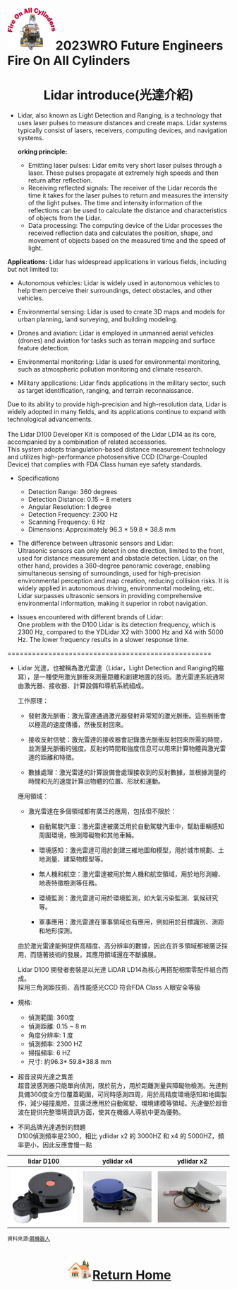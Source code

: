 ![LOGO](../../other/img/logo.png)2023WRO Future Engineers Fire On All Cylinders  
=====
# <div align="center">Lidar introduce(光達介紹)</div> 

- Lidar, also known as Light Detection and Ranging, is a technology that uses laser pulses to measure distances and create maps. Lidar systems typically consist of lasers, receivers, computing devices, and navigation systems.

  __orking principle:__

    - Emitting laser pulses: Lidar emits very short laser pulses through a laser. These pulses propagate at extremely high speeds and then return after reflection.  
    - Receiving reflected signals: The receiver of the Lidar records the time it takes for the laser pulses to return and measures the intensity of the light pulses. The time and intensity information of the reflections can be used to calculate the distance and characteristics of objects from the Lidar.  
    - Data processing: The computing device of the Lidar processes the received reflection data and calculates the position, shape, and movement of objects based on the measured time and the speed of light.  

 __Applications:__
Lidar has widespread applications in various fields, including but not limited to:

- Autonomous vehicles: Lidar is widely used in autonomous vehicles to help them perceive their surroundings, detect obstacles, and other vehicles.

- Environmental sensing: Lidar is used to create 3D maps and models for urban planning, land surveying, and building modeling.

- Drones and aviation: Lidar is employed in unmanned aerial vehicles (drones) and aviation for tasks such as terrain mapping and surface feature detection.

- Environmental monitoring: Lidar is used for environmental monitoring, such as atmospheric pollution monitoring and climate research.

- Military applications: Lidar finds applications in the military sector, such as target identification, ranging, and terrain reconnaissance.

Due to its ability to provide high-precision and high-resolution data, Lidar is widely adopted in many fields, and its applications continue to expand with technological advancements.  
<br>
The Lidar D100 Developer Kit is composed of the Lidar LD14 as its core, accompanied by a combination of related accessories.
<br>
This system adopts triangulation-based distance measurement technology and utilizes high-performance photosensitive CCD (Charge-Coupled Device) that complies with FDA Class human eye safety standards.  

- Specifications
  - Detection Range: 360 degrees
  - Detection Distance: 0.15 ~ 8 meters
  - Angular Resolution: 1 degree
  - Detection Frequency: 2300 Hz
  - Scanning Frequency: 6 Hz
  - Dimensions: Approximately 96.3 * 59.8 * 38.8 mm
- The difference between ultrasonic sensors and Lidar:  
Ultrasonic sensors can only detect in one direction, limited to the front, used for distance measurement and obstacle detection. Lidar, on the other hand, provides a 360-degree panoramic coverage, enabling simultaneous sensing of surroundings, used for high-precision environmental perception and map creation, reducing collision risks. It is widely applied in autonomous driving, environmental modeling, etc. Lidar surpasses ultrasonic sensors in providing comprehensive environmental information, making it superior in robot navigation.  

- Issues encountered with different brands of Lidar:  
One problem with the D100 Lidar is its detection frequency, which is 2300 Hz, compared to the YDLidar X2 with 3000 Hz and X4 with 5000 Hz. The lower frequency results in a slower response time.

==================================================
- Lidar
光達，也被稱為激光雷達（Lidar，Light Detection and Ranging的縮寫），是一種使用激光脈衝來測量距離和創建地圖的技術。激光雷達系統通常由激光器、接收器、計算設備和導航系統組成。

    工作原理：

    - 發射激光脈衝：激光雷達通過激光器發射非常短的激光脈衝。這些脈衝會以極高的速度傳播，然後反射回來。

    - 接收反射信號：激光雷達的接收器會記錄激光脈衝反射回來所需的時間，並測量光脈衝的強度。反射的時間和強度信息可以用來計算物體與激光雷達的距離和特徵。

    - 數據處理：激光雷達的計算設備會處理接收到的反射數據，並根據測量的時間和光的速度計算出物體的位置、形狀和運動。  
    
    應用領域：
    - 激光雷達在多個領域都有廣泛的應用，包括但不限於：

      - 自動駕駛汽車：激光雷達被廣泛用於自動駕駛汽車中，幫助車輛感知周圍環境，檢測障礙物和其他車輛。

      - 環境感知：激光雷達可用於創建三維地圖和模型，用於城市規劃、土地測量、建築物模型等。

      - 無人機和航空：激光雷達被用於無人機和航空領域，用於地形測繪、地表特徵檢測等任務。

      - 環境監測：激光雷達可用於環境監測，如大氣污染監測、氣候研究等。

      - 軍事應用：激光雷達在軍事領域也有應用，例如用於目標識別、測距和地形探測。

     由於激光雷達能夠提供高精度、高分辨率的數據，因此在許多領域都被廣泛採用，而隨著技術的發展，其應用領域還在不斷擴展。

     Lidar D100 開發者套裝是以光達 LiDAR LD14為核心再搭配相關零配件組合而成。  
採用三角測距技術、高性能感光CCD
符合FDA Class 人眼安全等級

- 規格:  
    - 偵測範圍: 360度  
    - 偵測距離: 0.15 ~ 8 m  
    - 角度分辨率: 1 度  
    - 偵測頻率: 2300 HZ  
    - 掃描頻率: 6 HZ  
    - 尺寸: 約96.3* 59.8*38.8 mm  

- 超音波與光達之異差  
超音波感測器只能單向偵測，限於前方，用於距離測量與障礙物檢測。光達則具備360度全方位覆蓋範圍，可同時感測四周，用於高精度環境感知和地圖製作，減少碰撞風險，並廣泛應用於自動駕駛、環境建模等領域。光達優於超音波在提供完整環境資訊方面，使其在機器人導航中更為優勢。

- 不同品牌光達遇到的問題  
    D100偵測頻率是2300，相比 ydlidar x2 的 3000HZ 和 x4 的 5000HZ，頻率更小，因此反應會慢一點  

|  lidar D100    |  ydlidar x4  |   ydlidar x2    |      
| :----: | :----: | :----:|
|<img src="./img/Lidar-D100.jpg" width = "250" height = "" alt="伺服馬達" align=center />|<img src="./img/Lidar_X2.jpg" width = "250" height = "" alt="伺服馬達" align=center />|<img src="./img/Lidar_X4.jpg" width = "250" height = "" alt="伺服馬達" align=center />|


<small>資料來源:[飆機器人](https://shop.playrobot.com/products/lidar-d100-ld14)</small>



# <div align="center">![HOME](../../other/img/Home.png)[Return Home](../../)</div>  

